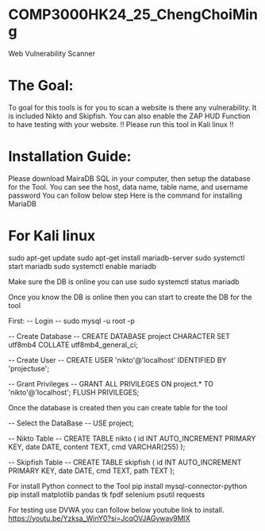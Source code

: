 # COMP3000HK24_25_ChengChoiMing

Web Vulnerability Scanner

# The Goal:

To goal for this tools is for you to scan a website is there any vulnerability. It is included Nikto and Skipfish. You can also enable the ZAP HUD Function to have testing with your website.
!! Please run this tool in Kali linux !!

# Installation Guide:

Please download MairaDB SQL in your computer, then setup the database for the Tool. You can see the host, data name, table name, and username password
You can follow below step
Here is the command for installing MariaDB

# For Kali linux

sudo apt-get update
sudo apt-get install mariadb-server
sudo systemctl start mariadb
sudo systemctl enable mariadb

Make sure the DB is online you can use
sudo systemctl status mariadb

Once you know the DB is online then you can start to create the DB for the tool

First:
-- Login --
sudo mysql -u root -p

-- Create Database --
CREATE DATABASE project
CHARACTER SET utf8mb4
COLLATE utf8mb4_general_ci;

-- Create User --
CREATE USER 'nikto'@'localhost' IDENTIFIED BY 'projectuse';

-- Grant Privileges --
GRANT ALL PRIVILEGES ON project.\* TO 'nikto'@'localhost';
FLUSH PRIVILEGES;

Once the database is created then you can create table for the tool

-- Select the DataBase --
USE project;

-- Nikto Table --
CREATE TABLE nikto (
id INT AUTO_INCREMENT PRIMARY KEY,
date DATE,
content TEXT,
cmd VARCHAR(255)
);

-- Skipfish Table --
CREATE TABLE skipfish (
id INT AUTO_INCREMENT PRIMARY KEY,
date DATE,
cmd TEXT,
path TEXT
);

For install Python connect to the Tool
pip install mysql-connector-python
pip install matplotlib pandas tk fpdf selenium psutil requests

For testing use DVWA you can follow below youtube link to install.
https://youtu.be/Yzksa_WjnY0?si=JcqOVJAGyway9MlX
